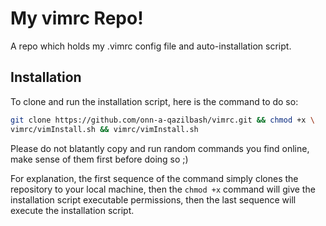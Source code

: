 # My vimrc Repo! 
A repo which holds my .vimrc config file and auto-installation script. 

## Installation
To clone and run the installation script, here is the command to do so:

```bash
git clone https://github.com/onn-a-qazilbash/vimrc.git && chmod +x \
vimrc/vimInstall.sh && vimrc/vimInstall.sh
```

Please do not blatantly copy and run random commands you find online, make sense of them first before doing so ;)

For explanation, the first sequence of the command simply clones the repository to your local machine, then the `chmod +x` command will give the installation script 
executable permissions, then the last sequence will execute the installation script. 

 

